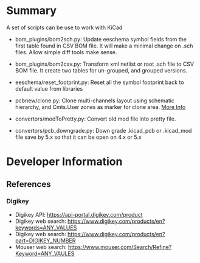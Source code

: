 # Summary
A set of scripts can be use to work with KiCad

* bom_plugins/bom2sch.py: Update eeschema symbol fields from the first
  table found in CSV BOM file. It will make a minimal change on .sch files.
  Allow simple diff tools make sense.

* bom_plugins/bom2csv.py: Transform xml netlist or root .sch file to CSV
  BOM file. It create two tables for un-grouped, and grouped versions.

* eeschema/reset_footprint.py: Reset all the symbol footprint back to
  default value from libraries

* pcbnew/clone.py: Clone multi-channels layout using schematic hierarchy,
  and Cmts.User zones as marker for clone area. [More Info](pcbnew/README.md)

* convertors/modToPretty.py: Convert old mod file into pretty file.
* convertors/pcb_downgrade.py: Down grade .kicad_pcb or .kicad_mod file
  save by 5.x so that it can be open on 4.x or 5.x

# Developer Information

## References
### Digikey
* Digikey API: https://api-portal.digikey.com/product 
* Digikey web search: https://www.digikey.com/products/en?keywords=ANY_VALUES
* Digikey web search: https://www.digikey.com/products/en?part=DIGIKEY_NUMBER
* Mouser web search: https://www.mouser.com/Search/Refine?Keyword=ANY_VAULES
